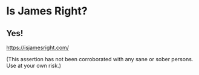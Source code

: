 # Is James Right?
## Yes!

https://isjamesright.com/

(This assertion has not been corroborated with any sane or sober persons. Use at your own risk.)
